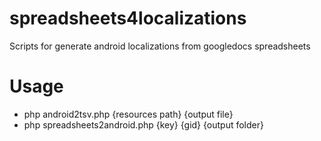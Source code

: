 # spreadsheets4localizations
Scripts for generate android localizations from googledocs spreadsheets

# Usage
 - php android2tsv.php {resources path} {output file}
 - php spreadsheets2android.php {key} {gid} {output folder}


